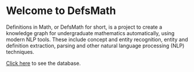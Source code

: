 # Welcome to DefsMath
Definitions in Math, or DefsMath for short, is a project to create a knowledge graph for undergraduate mathematics automatically, using modern NLP tools. These include concept and entity recognition, entity and definition extraction, parsing and other natural language processing (NLP) techniques.

[Click here](https://defsmath.github.io/DefsMath/database) to see the database.

